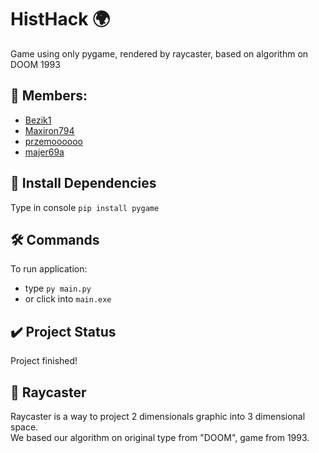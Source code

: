 # HistHack :earth_africa:
Game using only pygame, rendered by raycaster, based on algorithm on DOOM 1993

 ## 👥 Members:
 * [Bezik1](https://github.com/Bezik1)
 * [Maxiron794](https://github.com/Maxiron794)
 * [przemoooooo](https://github.com/przemoooooo)
 * [majer69a](https://github.com/majer69a)

## :dart: Install Dependencies
Type in console `pip install pygame`

## :hammer_and_wrench: Commands
To run application:
* type `py main.py`
* or click into `main.exe`

## :heavy_check_mark: Project Status
Project finished!

## :movie_camera: Raycaster
Raycaster is a way to project 2 dimensionals graphic into 3 dimensional space. \
We based our algorithm on original type from "DOOM", game from 1993.
